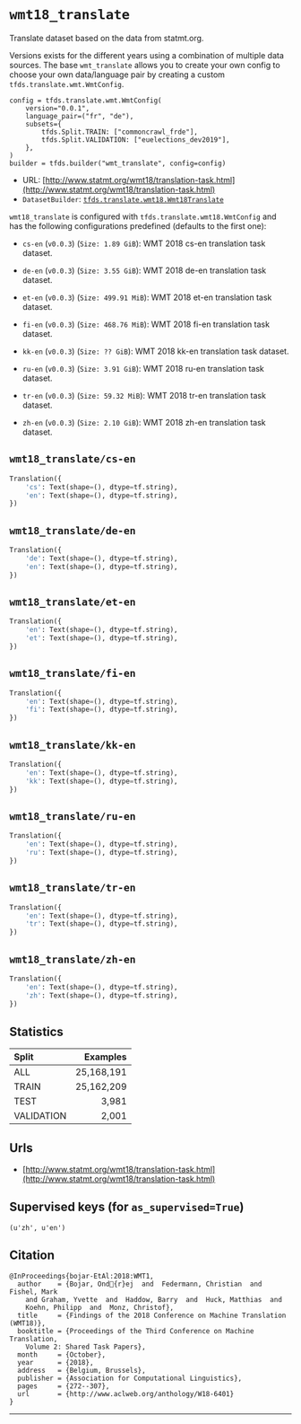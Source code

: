 <div itemscope itemtype="http://schema.org/Dataset">
  <div itemscope itemprop="includedInDataCatalog" itemtype="http://schema.org/DataCatalog">
    <meta itemprop="name" content="TensorFlow Datasets" />
  </div>
  <meta itemprop="name" content="wmt18_translate" />
  <meta itemprop="description" content="Translate dataset based on the data from statmt.org.&#10;&#10;Versions exists for the different years using a combination of multiple data&#10;sources. The base `wmt_translate` allows you to create your own config to choose&#10;your own data/language pair by creating a custom `tfds.translate.wmt.WmtConfig`.&#10;&#10;```&#10;config = tfds.translate.wmt.WmtConfig(&#10;    version=&quot;0.0.1&quot;,&#10;    language_pair=(&quot;fr&quot;, &quot;de&quot;),&#10;    subsets={&#10;        tfds.Split.TRAIN: [&quot;commoncrawl_frde&quot;],&#10;        tfds.Split.VALIDATION: [&quot;euelections_dev2019&quot;],&#10;    },&#10;)&#10;builder = tfds.builder(&quot;wmt_translate&quot;, config=config)&#10;```&#10;&#10;" />
  <meta itemprop="url" content="https://www.tensorflow.org/datasets/catalog/wmt18_translate" />
  <meta itemprop="sameAs" content="http://www.statmt.org/wmt18/translation-task.html" />
</div>

# `wmt18_translate`

Translate dataset based on the data from statmt.org.

Versions exists for the different years using a combination of multiple data
sources. The base `wmt_translate` allows you to create your own config to choose
your own data/language pair by creating a custom `tfds.translate.wmt.WmtConfig`.

```
config = tfds.translate.wmt.WmtConfig(
    version="0.0.1",
    language_pair=("fr", "de"),
    subsets={
        tfds.Split.TRAIN: ["commoncrawl_frde"],
        tfds.Split.VALIDATION: ["euelections_dev2019"],
    },
)
builder = tfds.builder("wmt_translate", config=config)
```

*   URL:
    [http://www.statmt.org/wmt18/translation-task.html](http://www.statmt.org/wmt18/translation-task.html)
*   `DatasetBuilder`:
    [`tfds.translate.wmt18.Wmt18Translate`](https://github.com/tensorflow/datasets/tree/master/tensorflow_datasets/translate/wmt18.py)

`wmt18_translate` is configured with `tfds.translate.wmt18.WmtConfig` and has
the following configurations predefined (defaults to the first one):

*   `cs-en` (`v0.0.3`) (`Size: 1.89 GiB`): WMT 2018 cs-en translation task
    dataset.

*   `de-en` (`v0.0.3`) (`Size: 3.55 GiB`): WMT 2018 de-en translation task
    dataset.

*   `et-en` (`v0.0.3`) (`Size: 499.91 MiB`): WMT 2018 et-en translation task
    dataset.

*   `fi-en` (`v0.0.3`) (`Size: 468.76 MiB`): WMT 2018 fi-en translation task
    dataset.

*   `kk-en` (`v0.0.3`) (`Size: ?? GiB`): WMT 2018 kk-en translation task
    dataset.

*   `ru-en` (`v0.0.3`) (`Size: 3.91 GiB`): WMT 2018 ru-en translation task
    dataset.

*   `tr-en` (`v0.0.3`) (`Size: 59.32 MiB`): WMT 2018 tr-en translation task
    dataset.

*   `zh-en` (`v0.0.3`) (`Size: 2.10 GiB`): WMT 2018 zh-en translation task
    dataset.

## `wmt18_translate/cs-en`

```python
Translation({
    'cs': Text(shape=(), dtype=tf.string),
    'en': Text(shape=(), dtype=tf.string),
})
```

## `wmt18_translate/de-en`

```python
Translation({
    'de': Text(shape=(), dtype=tf.string),
    'en': Text(shape=(), dtype=tf.string),
})
```

## `wmt18_translate/et-en`

```python
Translation({
    'en': Text(shape=(), dtype=tf.string),
    'et': Text(shape=(), dtype=tf.string),
})
```

## `wmt18_translate/fi-en`

```python
Translation({
    'en': Text(shape=(), dtype=tf.string),
    'fi': Text(shape=(), dtype=tf.string),
})
```

## `wmt18_translate/kk-en`

```python
Translation({
    'en': Text(shape=(), dtype=tf.string),
    'kk': Text(shape=(), dtype=tf.string),
})
```

## `wmt18_translate/ru-en`

```python
Translation({
    'en': Text(shape=(), dtype=tf.string),
    'ru': Text(shape=(), dtype=tf.string),
})
```

## `wmt18_translate/tr-en`

```python
Translation({
    'en': Text(shape=(), dtype=tf.string),
    'tr': Text(shape=(), dtype=tf.string),
})
```

## `wmt18_translate/zh-en`

```python
Translation({
    'en': Text(shape=(), dtype=tf.string),
    'zh': Text(shape=(), dtype=tf.string),
})
```

## Statistics

Split      | Examples
:--------- | ---------:
ALL        | 25,168,191
TRAIN      | 25,162,209
TEST       | 3,981
VALIDATION | 2,001

## Urls

*   [http://www.statmt.org/wmt18/translation-task.html](http://www.statmt.org/wmt18/translation-task.html)

## Supervised keys (for `as_supervised=True`)
`(u'zh', u'en')`

## Citation
```
@InProceedings{bojar-EtAl:2018:WMT1,
  author    = {Bojar, Ond{r}ej  and  Federmann, Christian  and  Fishel, Mark
    and Graham, Yvette  and  Haddow, Barry  and  Huck, Matthias  and
    Koehn, Philipp  and  Monz, Christof},
  title     = {Findings of the 2018 Conference on Machine Translation (WMT18)},
  booktitle = {Proceedings of the Third Conference on Machine Translation,
    Volume 2: Shared Task Papers},
  month     = {October},
  year      = {2018},
  address   = {Belgium, Brussels},
  publisher = {Association for Computational Linguistics},
  pages     = {272--307},
  url       = {http://www.aclweb.org/anthology/W18-6401}
}
```

--------------------------------------------------------------------------------
